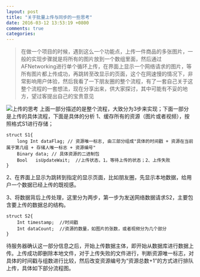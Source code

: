 ```yaml
---
layout: post
title: "关于批量上传与同步的一些思考"
date: 2016-03-12 13:53:19 +0800
comments: true
categories: 
---
```

> 在做一个项目的时候，遇到这么一个功能点，上传一件商品的多张图片，一般的实现步骤就是将所有的图片放到一个数组里面，然后通过AFNetworking进行单个循环上传，在界面上显示一个网络请求的图片，等所有图片都上传成功，再跳转至改显示的页面，这个在网速慢的情况下，非常影响用户体验，然后我看了一下朋友圈的整个流程，有了一套自己关于这整个流程的一套想法，现在分享出来，供大家探讨，其中可能有不妥的地方，望过客提出自己的宝贵意见

<!--more-->


![上传的思考](http://7xopon.com1.z0.glb.clouddn.com/20160316.png)
上面一部分描述的是整个流程，大致分为3步来实现；下面一部分是上传的具体流程，下面是具体的分析
1、缓存所有的资源（图片或者视频），按照格式S1进行存储；

	struct S1{
		long Int dataFlag; // 资源唯一标志, 由三部分组成"具体的时间戳 + 资源在当前属于第几组 + 存储人唯一标志 + 资源编号"
		Binary data; // 具体资源的二进制包
		Bool   isUpdateWait;  //上传状态，1，等待上传的状态；2、上传失败
	}
	
2、在界面上显示为跳转到指定的显示页面，比如朋友圈，先显示本地数据，给用户一个数据已经上传的既视感。

3、将数据背后上传处理，这里分为两步，第一步为发送网络数据请求S2，主要包含要上传的数据总的结构。
	
	struct S2{
		Int timestamp;  //时间戳
		Int dataCount;  //资源的数量，如图片的张数，或者视频分为几个部分
	}
待服务器确认这一部分信息之后，开始上传数据主体，即开始从数据库进行数据上传。上传成功即删除本地文件，对于上传失败的文件进行，判断资源唯一标志，对具体的时间戳与组数进行比较，然后改变资源编号为“资源总数+1”的方式进行排队上传，具体如下部分流程图。
